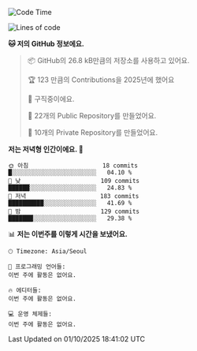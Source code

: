   <!--START_SECTION:waka-->
![Code Time](http://img.shields.io/badge/Code%20Time-1%2C094%20hrs%2016%20mins-blue)

![Lines of code](https://img.shields.io/badge/%EC%A0%80%EB%8A%94%20%EC%97%AC%ED%83%9C%EA%B9%8C%EC%A7%80%20-452.4%20thousand%20%EC%A4%84%EC%9D%98%20%EC%BD%94%EB%93%9C%EB%A5%BC%20%EC%9E%91%EC%84%B1%ED%96%88%EC%96%B4%EC%9A%94.-blue)

**🐱 저의 GitHub 정보에요.** 

> 📦 GitHub의 26.8 kB만큼의 저장소를 사용하고 있어요. 
 > 
> 🏆 123 만큼의 Contributions을 2025년에 했어요
 > 
> 💼 구직중이에요.
 > 
> 📜 22개의 Public Repository를 만들었어요. 
 > 
> 🔑 10개의 Private Repository를 만들었어요. 
 > 
**저는 저녁형 인간이에요. 🦉** 

```text
🌞 아침                     18 commits          █░░░░░░░░░░░░░░░░░░░░░░░░   04.10 % 
🌆 낮　                     109 commits         ██████░░░░░░░░░░░░░░░░░░░   24.83 % 
🌃 저녁                     183 commits         ██████████░░░░░░░░░░░░░░░   41.69 % 
🌙 밤　                     129 commits         ███████░░░░░░░░░░░░░░░░░░   29.38 % 
```


📊 **저는 이번주를 이렇게 시간을 보냈어요.** 

```text
🕑︎ Timezone: Asia/Seoul

💬 프로그래밍 언어들: 
이번 주에 활동은 없어요.

🔥 에디터들: 
이번 주에 활동은 없어요.

💻 운영 체제들: 
이번 주에 활동은 없어요.
```


 Last Updated on 01/10/2025 18:41:02 UTC
<!--END_SECTION:waka-->
